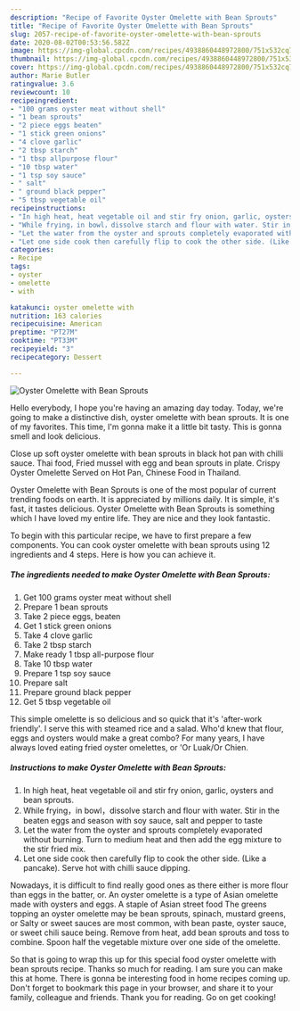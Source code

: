 ```yaml
---
description: "Recipe of Favorite Oyster Omelette with Bean Sprouts"
title: "Recipe of Favorite Oyster Omelette with Bean Sprouts"
slug: 2057-recipe-of-favorite-oyster-omelette-with-bean-sprouts
date: 2020-08-02T00:53:56.582Z
image: https://img-global.cpcdn.com/recipes/4938860448972800/751x532cq70/oyster-omelette-with-bean-sprouts-recipe-main-photo.jpg
thumbnail: https://img-global.cpcdn.com/recipes/4938860448972800/751x532cq70/oyster-omelette-with-bean-sprouts-recipe-main-photo.jpg
cover: https://img-global.cpcdn.com/recipes/4938860448972800/751x532cq70/oyster-omelette-with-bean-sprouts-recipe-main-photo.jpg
author: Marie Butler
ratingvalue: 3.6
reviewcount: 10
recipeingredient:
- "100 grams oyster meat without shell"
- "1 bean sprouts"
- "2 piece eggs beaten"
- "1 stick green onions"
- "4 clove garlic"
- "2 tbsp starch"
- "1 tbsp allpurpose flour"
- "10 tbsp water"
- "1 tsp soy sauce"
- " salt"
- " ground black pepper"
- "5 tbsp vegetable oil"
recipeinstructions:
- "In high heat, heat vegetable oil and stir fry onion, garlic, oysters and bean sprouts."
- "While frying，in bowl，dissolve starch and flour with water. Stir in the beaten eggs and season with soy sauce, salt and pepper to taste"
- "Let the water from the oyster and sprouts completely evaporated without burning. Turn to medium heat and then add the egg mixture to the stir fried mix."
- "Let one side cook then carefully flip to cook the other side. (Like a pancake). Serve hot with chilli sauce dipping."
categories:
- Recipe
tags:
- oyster
- omelette
- with

katakunci: oyster omelette with 
nutrition: 163 calories
recipecuisine: American
preptime: "PT27M"
cooktime: "PT33M"
recipeyield: "3"
recipecategory: Dessert

---
```



![Oyster Omelette with Bean Sprouts](https://img-global.cpcdn.com/recipes/4938860448972800/751x532cq70/oyster-omelette-with-bean-sprouts-recipe-main-photo.jpg)

Hello everybody, I hope you're having an amazing day today. Today, we're going to make a distinctive dish, oyster omelette with bean sprouts. It is one of my favorites. This time, I'm gonna make it a little bit tasty. This is gonna smell and look delicious.

Close up soft oyster omelette with bean sprouts in black hot pan with chilli sauce. Thai food, Fried mussel with egg and bean sprouts in plate. Crispy Oyster Omelette Served on Hot Pan, Chinese Food in Thailand.

Oyster Omelette with Bean Sprouts is one of the most popular of current trending foods on earth. It is appreciated by millions daily. It is simple, it's fast, it tastes delicious. Oyster Omelette with Bean Sprouts is something which I have loved my entire life. They are nice and they look fantastic.


To begin with this particular recipe, we have to first prepare a few components. You can cook oyster omelette with bean sprouts using 12 ingredients and 4 steps. Here is how you can achieve it.

<!--inarticleads1-->

##### The ingredients needed to make Oyster Omelette with Bean Sprouts:

1. Get 100 grams oyster meat without shell
1. Prepare 1 bean sprouts
1. Take 2 piece eggs, beaten
1. Get 1 stick green onions
1. Take 4 clove garlic
1. Take 2 tbsp starch
1. Make ready 1 tbsp all-purpose flour
1. Take 10 tbsp water
1. Prepare 1 tsp soy sauce
1. Prepare  salt
1. Prepare  ground black pepper
1. Get 5 tbsp vegetable oil


This simple omelette is so delicious and so quick that it&#39;s &#39;after-work friendly&#39;. I serve this with steamed rice and a salad. Who&#39;d knew that flour, eggs and oysters would make a great combo? For many years, I have always loved eating fried oyster omelettes, or &#39;Or Luak/Or Chien. 

<!--inarticleads2-->

##### Instructions to make Oyster Omelette with Bean Sprouts:

1. In high heat, heat vegetable oil and stir fry onion, garlic, oysters and bean sprouts.
1. While frying，in bowl，dissolve starch and flour with water. Stir in the beaten eggs and season with soy sauce, salt and pepper to taste
1. Let the water from the oyster and sprouts completely evaporated without burning. Turn to medium heat and then add the egg mixture to the stir fried mix.
1. Let one side cook then carefully flip to cook the other side. (Like a pancake). Serve hot with chilli sauce dipping.


Nowadays, it is difficult to find really good ones as there either is more flour than eggs in the batter, or. An oyster omelette is a type of Asian omelette made with oysters and eggs. A staple of Asian street food The greens topping an oyster omelette may be bean sprouts, spinach, mustard greens, or Salty or sweet sauces are most common, with bean paste, oyster sauce, or sweet chili sauce being. Remove from heat, add bean sprouts and toss to combine. Spoon half the vegetable mixture over one side of the omelette. 

So that is going to wrap this up for this special food oyster omelette with bean sprouts recipe. Thanks so much for reading. I am sure you can make this at home. There is gonna be interesting food in home recipes coming up. Don't forget to bookmark this page in your browser, and share it to your family, colleague and friends. Thank you for reading. Go on get cooking!
